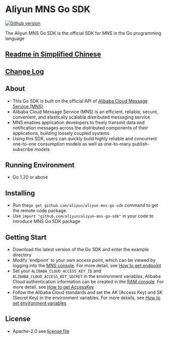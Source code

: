 # Aliyun MNS Go SDK

[![Github version](https://badgen.net/badge/color/1.0.7/green?label=version)](https://badgen.net/badge/color/1.0.7/green?label=version)

The Aliyun MNS Go SDK is the official SDK for MNS in the Go programming language

## [Readme in Simplified Chinese](README-CN.md)

## [Change Log](CHANGELOG.md)

## About

- This Go SDK is built on the official API
  of [Alibaba Cloud Message Service (MNS)](https://www.aliyun.com/product/mns/)
- Alibaba Cloud Message Service (MNS) is an efficient, reliable, secure, convenient, and elastically scalable
  distributed messaging service
- MNS enables application developers to freely transmit data and notification messages across the distributed
  components of their applications, building loosely coupled systems
- Using this SDK, users can quickly build highly reliable and concurrent one-to-one consumption models as well as
  one-to-many publish-subscribe models

## Running Environment

- Go 1.20 or above

## Installing

- Run the`go get github.com/aliyun/aliyun-mns-go-sdk` command to get the remote code package.
- Use `import "github.com/aliyun/aliyun-mns-go-sdk"` in your code to introduce MNS Go SDK package

## Getting Start

- Download the latest version of the Go SDK and enter the example directory
- Modify 'endpoint' to your own access point, which can be viewed by logging into
  the [MNS console](https://mns.console.aliyun.com/). For more detail,
  see [How to get endpoint](https://help.aliyun.com/zh/mns/user-guide/manage-queues-in-the-console?spm=a2c4g.11186623.0.i25#section-yhc-ix5-300)
- Set your `ALIBABA_CLOUD_ACCESS_KEY_ID` and
  `ALIBABA_CLOUD_ACCESS_KEY_SECRET` in the environment variables, Alibaba Cloud authentication information can be
  created in the [RAM console](https://ram.console.aliyun.com/).
  For more detail,
  see [How to get AccessKey](https://help.aliyun.com/document_detail/53045.html?spm=a2c4g.11186623.0.i29#task-354412)
- Follow the Alibaba Cloud standards and set the AK (Access Key) and SK (Secret Key) in the environment variables. For
  more details,
  see [How to set environment variables](https://help.aliyun.com/zh/sdk/developer-reference/configure-the-alibaba-cloud-accesskey-environment-variable-on-linux-macos-and-windows-systems)

## License

- Apache-2.0 see [license file](LICENSE)


